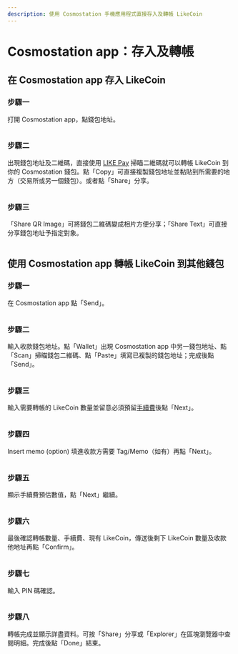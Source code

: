 ```yaml
---
description: 使用 Cosmostation 手機應用程式直接存入及轉帳 LikeCoin
---
```


# Cosmostation app：存入及轉帳

## 在 Cosmostation app 存入 LikeCoin

### 步驟一

打開 Cosmostation app，點錢包地址。

<figure><img src="../../../.gitbook/assets/Cosmostation mobile deposit 1.png" alt=""><figcaption></figcaption></figure>

### 步驟二

出現錢包地址及二維碼，直接使用 [LIKE Pay](../like-pay.md) 掃瞄二維碼就可以轉帳 LikeCoin 到你的 Cosmostation 錢包。點「Copy」可直接複製錢包地址並黏貼到所需要的地方（交易所或另一個錢包）。或者點「Share」分享。

<figure><img src="../../../.gitbook/assets/Cosmostation mobile deposit 2.png" alt=""><figcaption></figcaption></figure>

### 步驟三

「Share QR Image」可將錢包二維碼變成相片方便分享；「Share Text」可直接分享錢包地址予指定對象。

<figure><img src="../../../.gitbook/assets/Cosmostation mobile deposit 3.png" alt=""><figcaption></figcaption></figure>

## 使用 Cosmostation app 轉帳 LikeCoin 到其他錢包

### 步驟一

在 Cosmostation app 點「Send」。

<figure><img src="../../../.gitbook/assets/Cosmostation mobile send 1.png" alt=""><figcaption></figcaption></figure>

### 步驟二

輸入收款錢包地址。點「Wallet」出現 Cosmostation app 中另一錢包地址、點「Scan」掃瞄錢包二維碼、點「Paste」填寫已複製的錢包地址；完成後點「Send」。

<figure><img src="../../../.gitbook/assets/Cosmostation mobile send 2.png" alt=""><figcaption></figcaption></figure>

### 步驟三

輸入需要轉帳的 LikeCoin 數量並留意必須預留[手續費](../transaction-fee.md)後點「Next」。

<figure><img src="../../../.gitbook/assets/Cosmostation mobile send 3.png" alt=""><figcaption></figcaption></figure>

### 步驟四

Insert memo (option) 填進收款方需要 Tag/Memo（如有）再點「Next」。

<figure><img src="../../../.gitbook/assets/Cosmostation mobile send 4.png" alt=""><figcaption></figcaption></figure>

### 步驟五

顯示手續費預估數值，點「Next」繼續。

<figure><img src="../../../.gitbook/assets/Cosmostation mobile send 5.png" alt=""><figcaption></figcaption></figure>

### 步驟六

最後確認轉帳數量、手續費、現有 LikeCoin，傳送後剩下 LikeCoin 數量及收款他地址再點「Confirm」。



<figure><img src="../../../.gitbook/assets/Cosmostation mobile send 6.png" alt=""><figcaption></figcaption></figure>

### 步驟七

輸入 PIN 碼確認。

<figure><img src="../../../.gitbook/assets/Cosmostation mobile send 7.jpg" alt=""><figcaption></figcaption></figure>

### 步驟八

轉帳完成並顯示詳盡資料。可按「Share」分享或「Explorer」在區塊瀏覽器中查閱明細。完成後點「Done」結束。

<figure><img src="../../../.gitbook/assets/Cosmostation mobile send 8.png" alt=""><figcaption></figcaption></figure>
